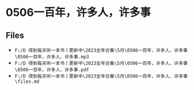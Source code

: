 # 0506一百年，许多人，许多事

## Files

- `F:/D 得到每天听一本书丨更新中\2023全年合集\5月\0506一百年，许多人，许多事\0506一百年，许多人，许多事.mp3`
- `F:/D 得到每天听一本书丨更新中\2023全年合集\5月\0506一百年，许多人，许多事\0506一百年，许多人，许多事.pdf`
- `F:/D 得到每天听一本书丨更新中\2023全年合集\5月\0506一百年，许多人，许多事\files.md`
